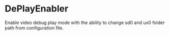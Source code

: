 # DePlayEnabler
Enable video debug play mode with the ability to change sd0 and ux0 folder path from configuration file.

